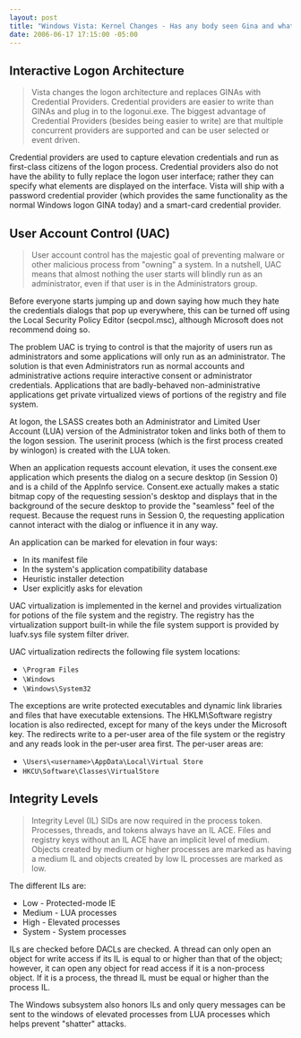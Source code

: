 ```yaml
---
layout: post
title: "Windows Vista: Kernel Changes - Has any body seen Gina and what's a UAC?"
date: 2006-06-17 17:15:00 -05:00
---
```


## Interactive Logon Architecture

> Vista changes the logon architecture and replaces GINAs with Credential Providers. Credential providers are easier to write than GINAs and plug in to the logonui.exe. The biggest advantage of Credential Providers (besides being easier to write) are that multiple concurrent providers are supported and can be user selected or event driven.

Credential providers are used to capture elevation credentials and run as first-class citizens of the logon process. Credential providers also do not have the ability to fully replace the logon user interface; rather they can specify what elements are displayed on the interface.
Vista will ship with a password credential provider (which provides the same functionality as the normal Windows logon GINA today) and a smart-card credential provider.

## User Account Control (UAC)

> User account control has the majestic goal of preventing malware or other malicious process from "owning" a system. In a nutshell, UAC means that almost nothing the user starts will blindly run as an administrator, even if that user is in the Administrators group.

Before everyone starts jumping up and down saying how much they hate the credentials dialogs that pop up everywhere, this can be turned off using the Local Security Policy Editor (secpol.msc), although Microsoft does not recommend doing so.

The problem UAC is trying to control is that the majority of users run as administrators and some applications will only run as an administrator. The solution is that even Administrators run as normal accounts and administrative actions require interactive consent or administrator credentials. Applications that are badly-behaved non-administrative applications get private virtualized views of portions of the registry and file system.

At logon, the LSASS creates both an Administrator and Limited User Account (LUA) version of the Administrator token and links both of them to the logon session. The userinit process (which is the first process created by winlogon) is created with the LUA token.

When an application requests account elevation, it uses the consent.exe application which presents the dialog on a secure desktop (in Session 0) and is a child of the AppInfo service. Consent.exe actually makes a static bitmap copy of the requesting session's desktop and displays that in the background of the secure desktop to provide the "seamless" feel of the request. Because the request runs in Session 0, the requesting application cannot interact with the dialog or influence it in any way.

An application can be marked for elevation in four ways:

* In its manifest file
* In the system's application compatibility database
* Heuristic installer detection
* User explicitly asks for elevation

UAC virtualization is implemented in the kernel and provides virtualization for potions of the file system and the registry. The registry has the virtualization support built-in while the file system support is provided by luafv.sys file system filter driver.

UAC virtualization redirects the following file system locations:

* `\Program Files` 
* `\Windows` 
* `\Windows\System32`

The exceptions are write protected executables and dynamic link libraries and files that have executable extensions.
The HKLM\Software registry location is also redirected, except for many of the keys under the Microsoft key.
The redirects write to a per-user area of the file system or the registry and any reads look in the per-user area first. The per-user areas are:

* `\Users\<username>\AppData\Local\Virtual Store` 
* `HKCU\Software\Classes\VirtualStore`

## Integrity Levels
> Integrity Level (IL) SIDs are now required in the process token. Processes, threads, and tokens always have an IL ACE. Files and registry keys without an IL ACE have an implicit level of medium. Objects created by medium or higher processes are marked as having a medium IL and objects created by low IL processes are marked as low.

The different ILs are:

* Low - Protected-mode IE
* Medium - LUA processes
* High - Elevated processes
* System - System processes

ILs are checked before DACLs are checked. A thread can only open an object for write access if its IL is equal to or higher than that of the object; however, it can open any object for read access if it is a non-process object. If it is a process, the thread IL must be equal or higher than the process IL.

The Windows subsystem also honors ILs and only query messages can be sent to the windows of elevated processes from LUA processes which helps prevent "shatter" attacks.
